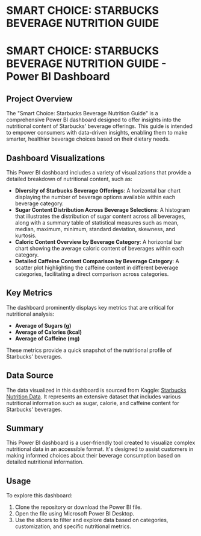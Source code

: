 # SMART CHOICE: STARBUCKS BEVERAGE NUTRITION GUIDE

# SMART CHOICE: STARBUCKS BEVERAGE NUTRITION GUIDE - Power BI Dashboard

## Project Overview

The "Smart Choice: Starbucks Beverage Nutrition Guide" is a comprehensive Power BI dashboard designed to offer insights into the nutritional content of Starbucks' beverage offerings. This guide is intended to empower consumers with data-driven insights, enabling them to make smarter, healthier beverage choices based on their dietary needs.

## Dashboard Visualizations

This Power BI dashboard includes a variety of visualizations that provide a detailed breakdown of nutritional content, such as:

- **Diversity of Starbucks Beverage Offerings**: A horizontal bar chart displaying the number of beverage options available within each beverage category.
- **Sugar Content Distribution Across Beverage Selections**: A histogram that illustrates the distribution of sugar content across all beverages, along with a summary table of statistical measures such as mean, median, maximum, minimum, standard deviation, skewness, and kurtosis.
- **Caloric Content Overview by Beverage Category**: A horizontal bar chart showing the average caloric content of beverages within each category.
- **Detailed Caffeine Content Comparison by Beverage Category**: A scatter plot highlighting the caffeine content in different beverage categories, facilitating a direct comparison across categories.

## Key Metrics

The dashboard prominently displays key metrics that are critical for nutritional analysis:
- **Average of Sugars (g)**
- **Average of Calories (kcal)**
- **Average of Caffeine (mg)**

These metrics provide a quick snapshot of the nutritional profile of Starbucks' beverages.

## Data Source

The data visualized in this dashboard is sourced from Kaggle: [Starbucks Nutrition Data](https://www.kaggle.com/datasets/henryshan/starbucks). It represents an extensive dataset that includes various nutritional information such as sugar, calorie, and caffeine content for Starbucks' beverages.

## Summary

This Power BI dashboard is a user-friendly tool created to visualize complex nutritional data in an accessible format. It's designed to assist customers in making informed choices about their beverage consumption based on detailed nutritional information.

## Usage

To explore this dashboard:
1. Clone the repository or download the Power BI file.
2. Open the file using Microsoft Power BI Desktop.
3. Use the slicers to filter and explore data based on categories, customization, and specific nutritional metrics.



